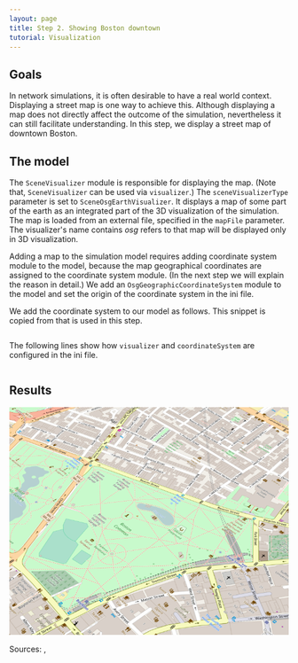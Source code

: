 ```yaml
---
layout: page
title: Step 2. Showing Boston downtown
tutorial: Visualization
---
```


## Goals
In network simulations, it is often desirable to have a real world context.
Displaying a street map is one way to achieve this. Although displaying a map does
not directly affect the outcome of the simulation, nevertheless it can still
facilitate understanding. In this step, we display a street map of downtown Boston.

## The model
The `SceneVisualizer` module is responsible for displaying the map.
(Note that, `SceneVisualizer` can be used via `visualizer`.)
The `sceneVisualizerType` parameter is set to `SceneOsgEarthVisualizer`.
It displays a map of some part of the earth as an integrated part of
the 3D visualization of the simulation. The map is loaded
from an external file, specified in the `mapFile` parameter. The visualizer's name
contains *osg* refers to that map will be displayed only in 3D visualization.

Adding a map to the simulation model requires adding coordinate system module to the model,
because the map geographical coordinates are assigned to the coordinate system module.
(In the next step we will explain the reason in detail.)
We add an `OsgGeographicCoordinateSystem` module to the model and set the origin
of the coordinate system in the ini file.

We add the coordinate system to our model as follows. This snippet is copied
from <a srcfile="../visualization/VisualizationB.ned"/> that is used in this step.
<pre class="snippet" src="../../visualization/VisualizationB.ned" from="network VisualizationB"></pre>

The following lines show how `visualizer` and `coordinateSystem` are configured
in the ini file.
<pre class="snippet" src="../../visualization/omnetpp.ini" from="\[Config Visualization02\]" until="#---"></pre>

## Results
<img class="screen" src="step2_result_boston3d.png"  onclick="imageFullSizeZoom(this);" style="cursor:zoom-in">

<!--
3d, real world context, camera zoom, rotate...,
-->

Sources: <a srcfile="../visualization/omnetpp.ini" />, <a srcfile="../visualization/VisualizationB.ned" />
